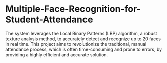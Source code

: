 # Multiple-Face-Recognition-for-Student-Attendance
The system leverages the Local Binary Patterns (LBP) algorithm, a robust texture analysis method, to accurately detect and recognize up to 20 faces in real time. This project aims to revolutionize the traditional, manual attendance process, which is often time-consuming and prone to errors, by providing a highly efficient and accurate solution.
